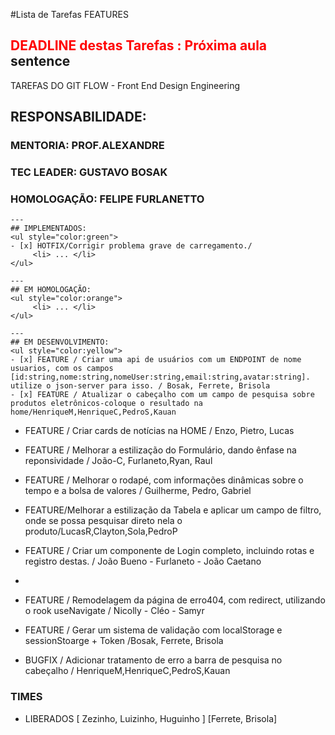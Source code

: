 #Lista de Tarefas FEATURES 
## <span style='color: red;'>DEADLINE destas Tarefas : Próxima aula</span> sentence
TAREFAS DO GIT FLOW - Front End Design Engineering
## RESPONSABILIDADE:
### MENTORIA: PROF.ALEXANDRE
### TEC LEADER: GUSTAVO BOSAK
### HOMOLOGAÇÃO: FELIPE FURLANETTO

```
---
## IMPLEMENTADOS:
<ul style="color:green">
- [x] HOTFIX/Corrigir problema grave de carregamento./
     <li> ... </li>
</ul>

---
## EM HOMOLOGAÇÃO:
<ul style="color:orange">
     <li> ... </li>
</ul>

---
## EM DESENVOLVIMENTO:
<ul style="color:yellow">
- [x] FEATURE / Criar uma api de usuários com um ENDPOINT de nome usuarios, com os campos [id:string,nome:string,nomeUser:string,email:string,avatar:string]. utilize o json-server para isso. / Bosak, Ferrete, Brisola 
- [x] FEATURE / Atualizar o cabeçalho com um campo de pesquisa sobre produtos eletrônicos-coloque o resultado na home/HenriqueM,HenriqueC,PedroS,Kauan
```
- FEATURE / Criar cards de notícias na HOME / Enzo, Pietro, Lucas

- FEATURE / Melhorar a estilização do Formulário, dando ênfase na reponsividade / João-C, Furlaneto,Ryan, Raul

- FEATURE / Melhorar o rodapé, com informações dinâmicas sobre o tempo e a bolsa de valores / Guilherme, Pedro, Gabriel

- FEATURE/Melhorar a estilização da Tabela e aplicar um campo de filtro, onde se possa pesquisar direto nela o produto/LucasR,Clayton,Sola,PedroP

- FEATURE / Criar um componente de Login completo, incluindo rotas e registro destas. / João Bueno - Furlaneto - João Caetano
- 

- FEATURE / Remodelagem da página de erro404, com redirect, utilizando o rook useNavigate  / Nicolly - Cléo - Samyr

- FEATURE / Gerar um sistema de validação com localStorage e sessionStoarge + Token /Bosak, Ferrete, Brisola

- BUGFIX / Adicionar tratamento de erro a barra de pesquisa no cabeçalho / HenriqueM,HenriqueC,PedroS,Kauan
</ul>

### TIMES
- LIBERADOS
[ Zezinho, Luizinho, Huguinho ]
[Ferrete, Brisola]